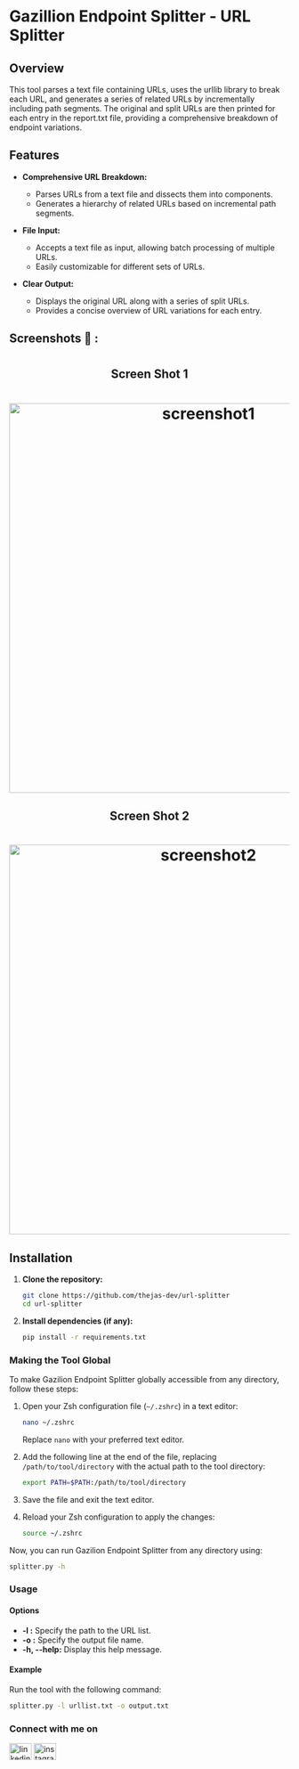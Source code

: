 # Gazillion Endpoint Splitter - URL Splitter

## Overview
This tool parses a text file containing URLs, uses the urllib library to break each URL, and generates a series of related URLs by incrementally including path segments. The original and split URLs are then printed for each entry in the report.txt file, providing a comprehensive breakdown of endpoint variations.


## Features
- **Comprehensive URL Breakdown:**
  - Parses URLs from a text file and dissects them into components.
  - Generates a hierarchy of related URLs based on incremental path segments.

- **File Input:**
  - Accepts a text file as input, allowing batch processing of multiple URLs.
  - Easily customizable for different sets of URLs.

- **Clear Output:**
  - Displays the original URL along with a series of split URLs.
  - Provides a concise overview of URL variations for each entry.

## Screenshots 📸 :
<h1 align="center">
  <h2 align="center">Screen Shot 1</h2>
  <h1 align="center"><img align="center" src="https://ik.imagekit.io/d3kzbpbila/thejashari_pi37VY-nV" width="700px" alt="screenshot1"></h1>
  <h2 align="center">Screen Shot 2</h2>
 <h1 align="center"> <img align="center" src="https://ik.imagekit.io/d3kzbpbila/thejashari_X1YBA4_Mf" width="700px" alt="screenshot2"></h1>


## Installation
1. **Clone the repository:**
    ```bash
    git clone https://github.com/thejas-dev/url-splitter
    cd url-splitter
    ```
    
2. **Install dependencies (if any):**
    ```bash
    pip install -r requirements.txt
    ```

### Making the Tool Global

To make Gazilion Endpoint Splitter globally accessible from any directory, follow these steps:

1. Open your Zsh configuration file (`~/.zshrc`) in a text editor:
    ```bash
    nano ~/.zshrc
    ```
    Replace `nano` with your preferred text editor.

2. Add the following line at the end of the file, replacing `/path/to/tool/directory` with the actual path to the tool directory:
    ```bash
    export PATH=$PATH:/path/to/tool/directory
    ```

3. Save the file and exit the text editor.

4. Reload your Zsh configuration to apply the changes:
    ```bash
    source ~/.zshrc
    ```

Now, you can run Gazilion Endpoint Splitter from any directory using:
```bash
splitter.py -h
```

### Usage

#### Options
- **-l <url-list>:** Specify the path to the URL list.
- **-o <outputFile>:** Specify the output file name.
- **-h, --help:** Display this help message.

#### Example
Run the tool with the following command:
```bash
splitter.py -l urllist.txt -o output.txt
```

### Connect with me on
<a href="https://www.linkedin.com/in/thejashari/" target="blank"><img align="center" src="https://raw.githubusercontent.com/rahuldkjain/github-profile-readme-generator/master/src/images/icons/Social/linked-in-alt.svg" alt="linkedin" height="30" width="40" /></a>
<a href="https://instagram.com/nuthejashari" target="blank"><img align="center" src="https://raw.githubusercontent.com/rahuldkjain/github-profile-readme-generator/master/src/images/icons/Social/instagram.svg" alt="instagram" height="30" width="40" /></a>
